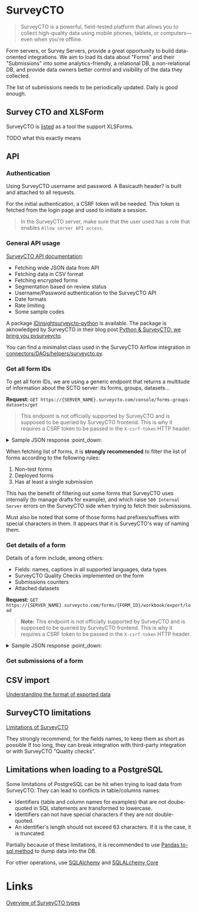 # SurveyCTO

> SurveyCTO is a powerful, field-tested platform that allows you to collect high-quality data using mobile phones, tablets, or computers—even when you're offline.

Form servers, or Survey Servers, provide a great opportunity to build data-oriented integrations.
We aim to load its data about "Forms" and their "Submissions" into some analytics-friendly, a relational DB, a non-relational DB, and provide data owners better control and visibility of the data they collected.

The list of submissions needs to be periodically updated. Daily is good enough.

## Survey CTO and XLSForm

SurveyCTO is [listed](https://xlsform.org/en/#tools-that-support-xlsforms) as a tool the support XLSForms.

TODO what this exactly means

## API

### Authentication

Using SurveyCTO username and password. A Basicauth header? is built and attached to all requests.

For the initial authentication, a CSRF token will be needed. This token is fetched from the login page and used to initiate a session.

> In the SurveyCTO server, make sure that the user used has a role that enables `Allow server API access`.

### General API usage

[SurveyCTO API documentation](https://support.surveycto.com/hc/en-us/articles/360033156894?flash_digest=d76dde7c3ffc40f4a7f0ebd87596d32f3a52304f):
- Fetching wide JSON data from API
- Fetching data in CSV format
- Fetching encrypted forms
- Segmentation based on review status
- Username/Password authentication to the SurveyCTO API
- Date formats
- Rate limiting
- Some sample codes

A package [IDinsightsurveycto-python](https://github.com/IDinsight/surveycto-python/blob/master/pysurveycto/pysurveycto.py) is available. The package is aknowledged by SurveyCTO in their blog post [Python & SurveyCTO: we bring you pysurveycto](https://www.surveycto.com/blog/idinsight-phython-surveycto/).

You can find a minimalist class used in the SurveyCTO Airflow integration in [connectors/DAGs/helpers/surveycto.py](https://github.com/hikaya-io/connectors/blob/master/DAGs/helpers/surveycto.py).

### Get all form IDs

To get all form IDs, we are using a generic endpoint that returns a multitude of information about the SCTO server: its forms, groups, datasets...

**Request:** `GET https://{SERVER_NAME}.surveycto.com/console/forms-groups-datasets/get`

> This endpoint is not officially supported by SurveyCTO and is supposed to be queried by SurveyCTO frontend. This is why it requires a CSRF token to be passed in the `X-csrf-token` HTTP header.

<details>
  <summary>Sample JSON response :point_down:</summary>

```json
{
    "canAddObjectsIntoRoot": true,
    "groups": [
        {
           "id": 1,
           "title":"Title of the group",
           "parentGroupId":"ID of the parent group, if any",
           "ordinal":0.0,
           "teamGroup": false,
           "teamId": "Id of the team"
        },
        ...
    ],
    "datasets": [],
    "forms": [
        {
            "title":"Title Of The Form",
            "id":"title_of_the_form",
            "version":"version_of_the_form",
            "creationDate": 1614863369000,
            "createdUser": "ID of the user who created the form",
            "completeSubmissionCount": 20,
            "incompleteSubmissionCount":0,
            "unreviewedSubmissionCount":0,
            "approvedSubmissionCount":19,
            "rejectedSubmissionCount":1,
            "formFields":"None",
            "testForm":false,
            "encrypted":false,
            "draftVersion":"version of the draft, if any",
            "deployed":true,
            "webDataCollectionAnonymousEnabled":false,
            "webDataCollectionAutoDetectBrowserLanguage":true,
            "datasetOptionsModel":{
                ...
            },
            "attachedDatasetIds":[
                ...
            ],
            "lastIncomingDataDate":1615995064000,
            "groupId":98,
            "reviewWorkflowEnabled":false,
            "reviewWorkflowConfig":{
                ...
            },
            "formFillingSettings":{
                ...
            },
            "downloadable":true
        }
        ...
    ],
    ...
}
```

</details>

When fetching list of forms, it is **strongly recommended** to filter the list of forms according to the following rules:

1. Non-test forms
2. Deployed forms
3. Has at least a single submission

This has the benefit of filtering out some forms that SurveyCTO uses internally (to manage drafts for example), and which raise `500 Internal Server` errors on the SurveyCTO side when trying to fetch their submissions.

Must also be noted that some of those forms had prefixes/suffixes with special characters in them. It appears that it is SurveyCTO's way of naming them.

### Get details of a form

Details of a form include, among others:
- Fields: names, captions in all supported languages, data types
- SurveyCTO Quality Checks implemented on the form
- Submissions counters
- Attached datasets

**Request:** `GET https://{SERVER_NAME}.surveycto.com/forms/{FORM_ID}/workbook/export/load`

> **Note:** This endpoint is not officially supported by SurveyCTO and is supposed to be queried by SurveyCTO frontend. This is why it requires a CSRF token to be passed in the `X-csrf-token` HTTP header.

<details>
    <summary>Sample JSON response :point_down:</summary>

```json
{
    "formStructureModel":{
        "title":"Title of the Form",
        "latestVersion":"2103041459",
        "encrypted":false,
        "reviewWorkflowEnabled":false,
        "defaultLanguage":"English",
        "summaryElementsPerLanguage":{
            "English":{
                "name":"airflow_sample_form",
                "caption":"None",
                "dataType":"group",
                "appearance":"None",
                "children":[
                   {
                       "name":"name_of_the_field",
                       "caption":"Long descriptive text displayed in the form to give details about the field",
                       "dataType":"type_of_field",
                       "appearance":"display_of_the_value",
                       "publishable":false
                   },
                   ...
                ],
                "allFieldsCount":27,
                "publishableFieldsCount":2,
                "notesCount":1,
                "empty":false
            },
            "Español":{
                ...
            },
            "Français":{
                ...
            }
        },
        "languages":[
            "English",
            "Español",
            "Français"
        ]
    },
    "dataView":"None",
    "qualityCheckModels":"None",
    "uuids":[
        ...
    ],
    "latestReviewDates":[
        ...
    ],
    "latestReviewStatuses":[
        ...
    ],
    "latestClassTags":[
       "None",
       "None"
    ],
    "qualityChecksWarnings":"None",
    "lastQCRunDate":"None",
    "submissionsCounters":{
        ...
    },
    "totalUUIDsToFetch":0,
    "attachedDatasets":"None"
}
```

</details>

### Get submissions of a form

<!-- TODO -->

## CSV import

[Understanding the format of exported data](https://docs.surveycto.com/05-exporting-and-publishing-data/01-overview/09.data-format.html)

## SurveyCTO limitations

[Limitations of SurveyCTO](https://support.surveycto.com/hc/en-us/articles/360045646133-Limitations-of-SurveyCTO)

They strongly recommend, for the fields names, to keep them as short as possible
If too long, they can break integration with third-party integration or with SurveyCTO "Quality checks".

## Limitations when loading to a PostgreSQL

Some limitations of PostgreSQL can be hit when trying to load data from SurveyCTO.
They can lead to conflicts in table/columns names:

- Identifiers (table and column names for examples) that are not doube-quoted in SQL statements are transformed to lowercase.
- Identifiers can not have special characters if they are not double-quoted.
- An identifier's length should not exceed 63 characters. If it is the case, it is truncated.

Partially because of these limitations, it is recommended to use [Pandas to-sql method](https://pandas.pydata.org/docs/reference/api/pandas.DataFrame.to_sql.html) to dump data into the DB.

For other operations, use [SQLAlchemy](https://docs.sqlalchemy.org/) and [SQLALchemy Core](https://docs.sqlalchemy.org/en/14/core/)
# Links

[Overview of SurveyCTO types](https://docs.surveycto.com/02-designing-forms/01-core-concepts/03a.field-types-text.html)

